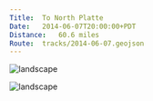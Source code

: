 ```yaml
---
Title:	To North Platte
Date:	2014-06-07T20:00:00+PDT
Distance:	60.6 miles
Route:	tracks/2014-06-07.geojson
---
```


![landscape](https://farm6.staticflickr.com/5273/14223402470_8c68de1c6c.jpg "Front Street in Ogallala")

![landscape](https://farm4.staticflickr.com/3838/14223407260_6da73af032.jpg "Baseball game")
